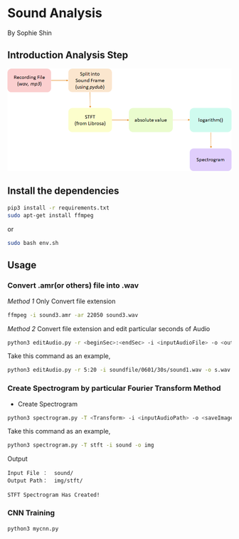 # Sound Analysis

By Sophie Shin

## Introduction Analysis Step
<img src="./img/step.png">

## Install the dependencies
```sh
pip3 install -r requirements.txt
sudo apt-get install ffmpeg
```
or
```sh
sudo bash env.sh
```

## Usage

### Convert .amr(or others) file into .wav
*Method 1* Only Convert file extension
```sh
ffmpeg -i sound3.amr -ar 22050 sound3.wav
```

*Method 2* Convert file extension and edit particular seconds of Audio
```sh
python3 editAudio.py -r <beginSec>:<endSec> -i <inputAudioFile> -o <outputAudioFile>
```
Take this command as an example,
```sh
python3 editAudio.py -r 5:20 -i soundfile/0601/30s/sound1.wav -o s.wav
```

### Create Spectrogram by particular Fourier Transform Method
* Create Spectrogram
```sh
python3 spectrogram.py -T <Transform> -i <inputAudioPath> -o <saveImagePath>
```
Take this command as an example,
```sh
python3 spectrogram.py -T stft -i sound -o img
```
Output
```
Input File ：  sound/
Output Path：  img/stft/

STFT Spectrogram Has Created!
```

### CNN Training
```sh
python3 mycnn.py
```